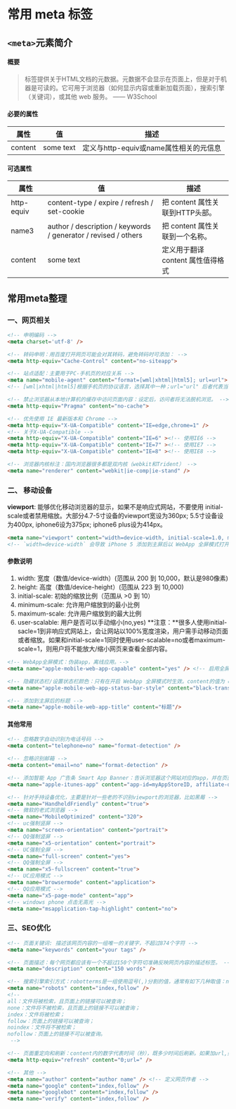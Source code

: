 # 常用 meta 标签

## `<meta>`元素简介

#### 概要

> 标签提供关于HTML文档的元数据。元数据不会显示在页面上，但是对于机器是可读的。它可用于浏览器（如何显示内容或重新加载页面），搜索引擎（关键词），或其他 web 服务。 —— W3School

#### 必要的属性

| **属性** | 值        | **描述**                               |
| -------- | --------- | -------------------------------------- |
| content  | some text | 定义与http-equiv或name属性相关的元信息 |

#### 可选属性

| **属性**   | **值**                                                       | **描述**                          |
| ---------- | ------------------------------------------------------------ | --------------------------------- |
| http-equiv | content-type / expire / refresh / set-cookie                 | 把 content 属性关联到HTTP头部。   |
| name3      | author / description / keywords / generator / revised / others | 把 content 属性关联到一个名称。   |
| content    | some text                                                    | 定义用于翻译 content 属性值得格式 |

## 常用meta整理

### 一、网页相关

```html
<!-- 申明编码 -->
<meta charset='utf-8' />

<!-- 转码申明：用百度打开网页可能会对其转码，避免转码时可添加： -->
<meta http-equiv="Cache-Control" content="no-siteapp">

<!-- 站点适配：主要用于PC-手机页的对应关系 -->
<meta name="mobile-agent" content="format=[wml|xhtml|html5]; url=url">
<!-- [wml|xhtml|html5]根据手机页的协议语言，选择其中一种；url="url" 后者代表当前PC页所对应的手机页URL，两者必须是一一对应关系。 -->

<!-- 禁止浏览器从本地计算机的缓存中访问页面内容：设定后，访问者将无法脱机浏览。 -->
<meta http-equiv="Pragma" content="no-cache">

<!-- 优先使用 IE 最新版本和 Chrome -->
<meta http-equiv="X-UA-Compatible" content="IE=edge,chrome=1" />
<!-- 关于X-UA-Compatible -->
<meta http-equiv="X-UA-Compatible" content="IE=6" ><!-- 使用IE6 -->
<meta http-equiv="X-UA-Compatible" content="IE=7" ><!-- 使用IE7 -->
<meta http-equiv="X-UA-Compatible" content="IE=8" ><!-- 使用IE8 -->

<!-- 浏览器内核标注：国内浏览器很多都是双内核（webkit和Trident） -->
<meta name="renderer" content="webkit|ie-comp|ie-stand" />
```

### 二、 移动设备

**viewport**: 能够优化移动浏览器的显示，如果不是响应式网站，不要使用 initial-scale或者禁用缩放。大部分4.7-5寸设备的viewport宽设为360px; 5.5寸设备设为400px, iphone6设为375px; iphone6 plus设为414px。

```html
<meta name="viewport" content="width=device-width, initial-scale=1.0, maximum-scale=1.0, user-scalable=no" />
<!-- `width=device-width` 会导致 iPhone 5 添加到主屏后以 WebApp 全屏模式打开页面时出现黑边  -->
```

#### 参数说明

1. width: 宽度（数值/device-width）(范围从 200 到 10,000，默认是980像素)
2. height: 高度（数值/device-height）(范围从 223 到 10,000)
3. initial-scale: 初始的缩放比例（范围从 >0 到 10）
4. minimum-scale: 允许用户缩放到的最小比例
5. maximum-scale: 允许用户缩放到的最大比例
6. user-scalable: 用户是否可以手动缩小(no,yes) **注意：**很多人使用initial-sacle=1到非响应式网站上，会让网站以100%宽度渲染，用户需手动移动页面或者缩放。如果和initial-scale=1同时使用user-scalable=no或者maximum-scale=1，则用户将不能放大/缩小网页来查看全部内容。

```html
<!-- WebApp全屏模式：伪装app，离线应用。-->
<meta name="apple-mobile-web-app-capable" content="yes" /> <!-- 启用全屏 WebApp 全屏模式 -->

<!-- 隐藏状态栏/设置状态栏颜色：只有在开启 WebApp 全屏模式时生效。content的值为 default| black| black-translucent 。-->
<meta name="apple-mobile-web-app-status-bar-style" content="black-translucent" />

<!-- 添加到主屏后的标题 -->
<meta name="apple-mobile-web-app-title" content="标题"/>
```

#### 其他常用

```html
<!-- 忽略数字自动识别为电话号码 -->
<meta content="telephone=no" name="format-detection" />

<!-- 忽略识别邮箱 -->
<meta content="email=no" name="format-detection" />

<!-- 添加智能 App 广告条 Smart App Banner：告诉浏览器这个网站对应的app，并在页面上显示下载banner(如下图)。-->
<meta name="apple-itunes-app" content="app-id=myAppStoreID, affiliate-data=myAffiliateData, app-argument=myURL" /> 

<!-- 针对手持设备优化，主要是针对一些老的不识别viewport的浏览器，比如黑莓 -->
<meta name="HandheldFriendly" content="true">
<!-- 微软的老式浏览器 -->
<meta name="MobileOptimized" content="320">
<!-- uc强制竖屏 -->
<meta name="screen-orientation" content="portrait">
<!-- QQ强制竖屏 -->
<meta name="x5-orientation" content="portrait">
<!-- UC强制全屏 -->
<meta name="full-screen" content="yes">
<!-- QQ强制全屏 -->
<meta name="x5-fullscreen" content="true">
<!-- UC应用模式 -->
<meta name="browsermode" content="application">
<!-- QQ应用模式 -->
<meta name="x5-page-mode" content="app">
<!-- windows phone 点击无高光 -->
<meta name="msapplication-tap-highlight" content="no">
```

###  三、SEO优化

```html
<!-- 页面关键词: 描述该网页内容的一组唯一的关键字，不超过874个字符 -->
<meta name="keywords" content="your tags" />

<!-- 页面描述：每个网页都应该有一个不超过150个字符切准确反映网页内容的描述标签。 -->
<meta name="description" content="150 words" />

<!-- 搜索引擎索引方式：robotterms是一组使用逗号(,)分割的值，通常有如下几种取值：none，noindex，nofollow，all，index和follow。确保正确使用nofollow和noindex属性值。-->
<meta name="robots" content="index,follow" /> 
<!--
all：文件将被检索，且页面上的链接可以被查询；
none：文件将不被检索，且页面上的链接不可以被查询；
index：文件将被检索；
follow：页面上的链接可以被查询；
noindex：文件将不被检索；
nofollow：页面上的链接不可以被查询。
 -->

<!-- 页面重定向和刷新：content内的数字代表时间（秒），既多少时间后刷新。如果加url,则会重定向到指定网页（搜索引擎能够自动检测，也很容易被引擎视作误导而受到惩罚）。 -->
<meta http-equiv="refresh" content="0;url=" />

<!-- 其他 -->
<meta name="author" content="author name" /> <!-- 定义网页作者 -->
<meta name="google" content="index,follow" />
<meta name="googlebot" content="index,follow" />
<meta name="verify" content="index,follow" />
```
